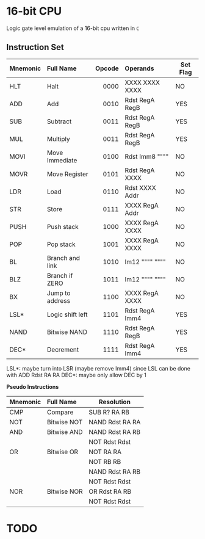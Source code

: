 # 16-bit CPU

Logic gate level emulation of a 16-bit cpu written in `C`

## Instruction Set

| Mnemonic | Full Name        | Opcode | Operands       | Set Flag |
| :------- | :--------------- | -----: | :------------- | -------- |
| HLT      | Halt             |   0000 | XXXX XXXX XXXX | NO       |
| ADD      | Add              |   0010 | Rdst RegA RegB | YES      |
| SUB      | Subtract         |   0011 | Rdst RegA RegB | YES      |
| MUL      | Multiply         |   0011 | Rdst RegA RegB | YES      |
| MOVI     | Move Immediate   |   0100 | Rdst Imm8 """" | NO       |
| MOVR     | Move Register    |   0101 | Rdst RegA XXXX | NO       |
| LDR      | Load             |   0110 | Rdst XXXX Addr | NO       |
| STR      | Store            |   0111 | XXXX RegA Addr | NO       |
| PUSH     | Push stack       |   1000 | XXXX RegA XXXX | NO       |
| POP      | Pop stack        |   1001 | XXXX RegA XXXX | NO       |
| BL       | Branch and link  |   1010 | Im12 """" """" | NO       |
| BLZ      | Branch if ZERO   |   1011 | Im12 """" """" | NO       |
| BX       | Jump to address  |   1100 | XXXX RegA XXXX | NO       |
| LSL\*    | Logic shift left |   1101 | Rdst RegA Imm4 | YES      |
| NAND     | Bitwise NAND     |   1110 | Rdst RegA RegB | YES      |
| DEC\*    | Decrement        |   1111 | Rdst RegA Imm4 | YES      |

LSL*: maybe turn into LSR (maybe remove Imm4) since LSL can be done with ADD Rdst RA RA
DEC*: maybe only allow DEC by 1

**Pseudo Instructions**

| Mnemonic | Full Name   | Resolution      |
| :------- | :---------- | --------------- |
| CMP      | Compare     | SUB R? RA RB    |
| NOT      | Bitwise NOT | NAND Rdst RA RA |
| AND      | Bitwise AND | NAND Rdst RA RB |
|          |             | NOT Rdst Rdst   |
| OR       | Bitwise OR  | NOT RA RA       |
|          |             | NOT RB RB       |
|          |             | NAND Rdst RA RB |
|          |             | NOT Rdst Rdst   |
| NOR      | Bitwise NOR | OR Rdst RA RB   |
|          |             | NOT Rdst Rdst   |

# TODO
